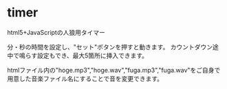 # timer
html5+JavaScriptの人狼用タイマー

分・秒の時間を設定し、"セット"ボタンを押すと動きます。
カウントダウン途中で鳴らす設定もでき、最大5箇所に挿入できます。

htmlファイル内の"hoge.mp3","hoge.wav","fuga.mp3","fuga.wav"をご自身で用意した音楽ファイル名にすることで音を変更できます。
